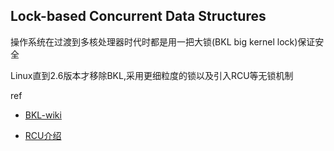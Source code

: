 Lock-based Concurrent Data Structures
---


操作系统在过渡到多核处理器时代时都是用一把大锁(BKL big kernel lock)保证安全

Linux直到2.6版本才移除BKL,采用更细粒度的锁以及引入RCU等无锁机制


ref
- [BKL-wiki](https://en.wikipedia.org/wiki/Giant_lock)

- [RCU介绍](https://www.ibm.com/developerworks/cn/linux/l-rcu/)